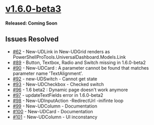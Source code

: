 # [v1.6.0-beta3](https://www.powershellgallery.com/packages/UniversalDashboard/1.6.0-beta3)

**Released: Coming Soon**

## Issues Resolved

* [\#62](https://github.com/ironmansoftware/universal-dashboard/issues/62) - New-UDLink in New-UDGrid renders as PowerShellProTools.UniversalDashboard.Models.Link
* [\#89](https://github.com/ironmansoftware/universal-dashboard/issues/89) - Button, Textbox, Radio and Switch missing in 1.6.0-beta2
* [\#90](https://github.com/ironmansoftware/universal-dashboard/issues/90) - New-UDCard : A parameter cannot be found that matches parameter name 'TextAlignment'.
* [\#92](https://github.com/ironmansoftware/universal-dashboard/issues/92) - new-UDSwitch - Cannot get state
* [\#93](https://github.com/ironmansoftware/universal-dashboard/issues/93) - New-UDCheckbox - Checked switch
* [\#96](https://github.com/ironmansoftware/universal-dashboard/issues/96) - 1.6 beta2 : Dynamic page doesn't work anymore
* [\#97](https://github.com/ironmansoftware/universal-dashboard/issues/97) - updateTextFields error in 1.6.0-beta2
* [\#98](https://github.com/ironmansoftware/universal-dashboard/issues/98) - New-UDInputAction -RedirectUrl -inifinte loop
* [\#99](https://github.com/ironmansoftware/universal-dashboard/issues/99) - New-UDColumn - Documentation
* [\#100](https://github.com/ironmansoftware/universal-dashboard/issues/100) - New-UDCard - Documentation
* [\#101](https://github.com/ironmansoftware/universal-dashboard/issues/101) - New-UDColumn - UI inconstancy